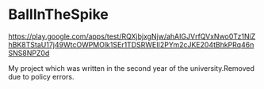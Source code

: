 # BallInTheSpike



https://play.google.com/apps/test/RQXjbjxgNjw/ahAIGJVrfQVxNwo0Tz1NiZhBK8TStaU17j49WtcOWPMOlk1SEr1TDSRWEII2PYm2cJKE204tBhkPRq46nSNS8NPZ0d

My project which was written in the second year of the university.Removed due to policy errors.
